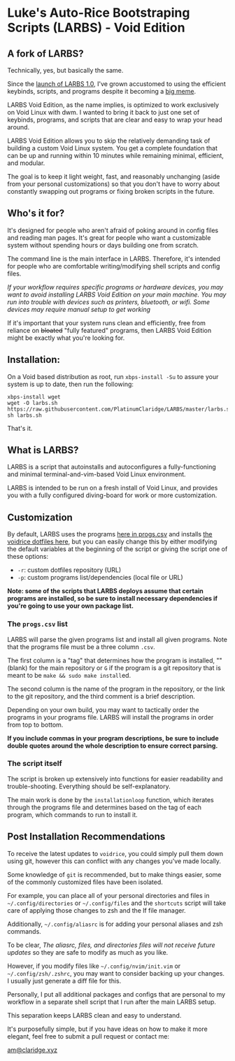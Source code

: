# Luke's Auto-Rice Bootstraping Scripts (LARBS) - Void Edition

## A fork of LARBS?

Technically, yes, but basically the same.

Since the [launch of LARBS 1.0](https://www.youtube.com/watch?v=yo1qqUH6_O4), I've grown accustomed to using the efficient keybinds, scripts, and programs despite it becoming a [big meme](https://i.imgur.com/WhnDjww.jpg).

LARBS Void Edition, as the name implies, is optimized to work exclusively on Void Linux with dwm. I wanted to bring it back to just one set of keybinds, programs, and scripts that are clear and easy to wrap your head around.

LARBS Void Edition allows you to skip the relatively demanding task of building a custom Void Linux system. You get a complete foundation that can be up and running within 10 minutes while remaining minimal, efficient, and modular.

The goal is to keep it light weight, fast, and reasonably unchanging (aside from your personal customizations) so that you don't have to worry about constantly swapping out programs or fixing broken scripts in the future.

## Who's it for?

It's designed for people who aren't afraid of poking around in config files and reading man pages. It's great for people who want a customizable system without spending hours or days building one from scratch.

The command line is the main interface in LARBS. Therefore, it's intended for people who are comfortable writing/modifying shell scripts and config files.

_If your workflow requires specific programs or hardware devices, you may want to avoid installing LARBS Void Edition on your main machine. You may run into trouble with devices such as printers, bluetooth, or wifi. Some devices may require manual setup to get working_

If it's important that your system runs clean and efficiently, free from reliance on ~~bloated~~ "fully featured" programs, then LARBS Void Edition might be exactly what you're looking for.

## Installation:

On a Void based distribution as root, run `xbps-install -Su` to assure your system is up to date, then run the following:

```
xbps-install wget
wget -O larbs.sh https://raw.githubusercontent.com/PlatinumClaridge/LARBS/master/larbs.sh
sh larbs.sh
```

That's it.

## What is LARBS?

LARBS is a script that autoinstalls and autoconfigures a fully-functioning
and minimal terminal-and-vim-based Void Linux environment.

LARBS is intended to be run on a fresh install of Void Linux, and
provides you with a fully configured diving-board for work or more
customization.

## Customization

By default, LARBS uses the programs [here in progs.csv](progs.csv) and installs
[the voidrice dotfiles here](https://github.com/PlatinumClaridge/voidrice),
but you can easily change this by either modifying the default variables at the
beginning of the script or giving the script one of these options:

- `-r`: custom dotfiles repository (URL)
- `-p`: custom programs list/dependencies (local file or URL)

__Note: some of the scripts that LARBS deploys assume that certain programs are installed, so be sure to install necessary dependencies if you're going to use your own package list.__

### The `progs.csv` list

LARBS will parse the given programs list and install all given programs. Note
that the programs file must be a three column `.csv`.

The first column is a "tag" that determines how the program is installed, ""
(blank) for the main repository or `G` if the program is a
git repository that is meant to be `make && sudo make install`ed.

The second column is the name of the program in the repository, or the link to
the git repository, and the third comment is a brief description.

Depending on your own build, you may want to tactically order the programs in
your programs file. LARBS will install the programs in order from top to bottom.

__If you include commas in your program descriptions, be sure to include double quotes around the whole description to ensure correct parsing.__

### The script itself

The script is broken up extensively into functions for easier readability and
trouble-shooting. Everything should be self-explanatory.

The main work is done by the `installationloop` function, which iterates
through the programs file and determines based on the tag of each program,
which commands to run to install it.

## Post Installation Recommendations

To receive the latest updates to `voidrice`, you could simply pull them down using git, however this can conflict with any changes you've made locally.

Some knowledge of `git` is recommended, but to make things easier, some of the commonly customized files have been isolated.

For example, you can place all of your personal directories and files in `~/.config/directories` or `~/.config/files` and the `shortcuts` script will take care of applying those changes to zsh and the lf file manager.

Additionally, `~/.config/aliasrc` is for adding your personal aliases and zsh commands.

To be clear, *The aliasrc, files, and directories files will not receive future updates* so they are safe to modify as much as you like.

However, if you modify files like `~/.config/nvim/init.vim` or `~/.config/zsh/.zshrc`, you may want to consider backing up your changes. I usually just generate a diff file for this.

Personally, I put all additional packages and configs that are personal to my workflow in a separate shell script that I run after the main LARBS setup.

This separation keeps LARBS clean and easy to understand.

It's purposefully simple, but if you have ideas on how to make it more elegant, feel free to submit a pull request or contact me:

am@claridge.xyz
